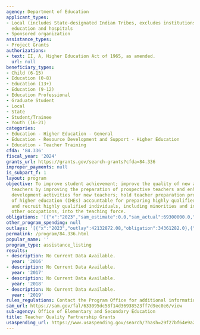 ```yaml
---
agency: Department of Education
applicant_types:
- Local (includes State-designated Indian Tribes, excludes institutions of higher
  education and hospitals
- Sponsored organization
assistance_types:
- Project Grants
authorizations:
- text: II, A, Higher Education Act of 1965, as amended.
  url: null
beneficiary_types:
- Child (6-15)
- Education (0-8)
- Education (13+)
- Education (9-12)
- Education Professional
- Graduate Student
- Local
- State
- Student/Trainee
- Youth (16-21)
categories:
- Education - Higher Education - General
- Education - Resource Development and Support - Higher Education
- Education - Teacher Training
cfda: '84.336'
fiscal_year: '2024'
grants_url: https://grants.gov/search-grants?cfda=84.336
improper_payments: null
is_subpart_f: 1
layout: program
objective: To improve student achievement; improve the quality of new and prospective
  teachers by improving the preparation of prospective teachers and enhancing professional
  development activities for new teachers; hold teacher preparation programs at institutions
  of higher education (IHEs) accountable for preparing highly qualified teachers;
  and recruit highly qualified individuals, including minorities and individuals from
  other occupations, into the teaching force.
obligations: '[{"x":"2023","sam_estimate":0.0,"sam_actual":69300000.0,"usa_spending_actual":68719085.78},{"x":"2024","sam_estimate":0.0,"sam_actual":69400000.0,"usa_spending_actual":71816251.9},{"x":"2025","sam_estimate":0.0,"sam_actual":84200000.0,"usa_spending_actual":291332.64}]'
other_program_spending: null
outlays: '[{"x":"2023","outlay":42132872.08,"obligation":34361282.0},{"x":"2024","outlay":468888773.19,"obligation":32312500.93},{"x":"2025","outlay":27296859.5,"obligation":3673480.0}]'
permalink: /program/84.336.html
popular_name: ''
program_type: assistance_listing
results:
- description: No Current Data Available.
  year: '2016'
- description: No Current Data Available.
  year: '2017'
- description: No Current Data Available.
  year: '2018'
- description: No Current Data Available.
  year: '2019'
rules_regulations: Contact the Program Office for additional information.
sam_url: https://sam.gov/fal/633095dc58f14d36938523ff7d9ec0e6/view
sub-agency: Office of Elementary and Secondary Education
title: Teacher Quality Partnership Grants
usaspending_url: https://www.usaspending.gov/search/?hash=29f27bf64e9a24478233052590cf874f
---
```

